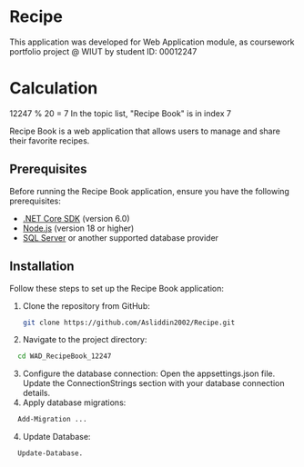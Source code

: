 # Recipe
This application was developed for Web
Application module, as coursework portfolio project @ WIUT by student ID: 00012247
# Calculation 
12247 % 20 = 7
In the topic list,  "Recipe Book" is in index 7


Recipe Book is a web application that allows users to manage and share their favorite recipes.

## Prerequisites

Before running the Recipe Book application, ensure you have the following prerequisites:

- [.NET Core SDK](https://dotnet.microsoft.com/download) (version 6.0)
- [Node.js](https://nodejs.org) (version 18 or higher)
- [SQL Server](https://www.microsoft.com/sql-server) or another supported database provider

## Installation

Follow these steps to set up the Recipe Book application:

1. Clone the repository from GitHub:

   ```bash
   git clone https://github.com/Asliddin2002/Recipe.git
   ```
2. Navigate to the project directory:
 ```bash
   cd WAD_RecipeBook_12247
   ```
3. Configure the database connection:
Open the appsettings.json file.
Update the ConnectionStrings section with your database connection details.
4. Apply database migrations:
 ```bash
   Add-Migration ...
   ```

4. Update Database:
 ```bash
   Update-Database.
   ```

